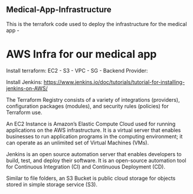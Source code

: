## Medical-App-Infrastructure

This is the terrafork code used to deploy the infrastructure for the medical app - 
# AWS Infra for our medical app

Install terraform:
EC2 - 
S3 -
VPC - 
SG - 
Backend
Provider:

Install Jenkins:
https://www.jenkins.io/doc/tutorials/tutorial-for-installing-jenkins-on-AWS/


The Terraform Registry consists of a variety of integrations (providers), configuration packages (modules), and security rules (policies) for Terraform use.

An EC2 Instance is Amazon’s Elastic Compute Cloud used for running applications on the AWS infrastructure. It is a virtual server that enables businesses to run application programs in the computing environment; it can operate as an unlimited set of Virtual Machines (VMs).

Jenkins is an open source automation server that enables developers to build, test, and deploy their software. It is an open-source automation tool for Continuous Integration (CI) and Continuous Deployment (CD).

Similar to file folders, an S3 Bucket is public cloud storage for objects stored in simple storage service (S3).